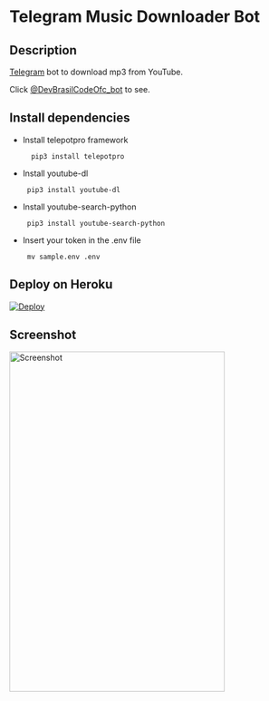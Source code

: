 # Telegram Music Downloader Bot
## Description
<a href="https://telegram.org/">Telegram</a> bot to download mp3 from YouTube.

Click <a href="https://t.me/DevBrasilCodeOfc_bot">@DevBrasilCodeOfc_bot</a> to see.


## Install dependencies

- Install telepotpro framework

        pip3 install telepotpro

 - Install youtube-dl

        pip3 install youtube-dl

 - Install youtube-search-python
 
        pip3 install youtube-search-python

 - Insert your token in the .env file
 
        mv sample.env .env

## Deploy on Heroku

[![Deploy](https://www.herokucdn.com/deploy/button.svg)](https://heroku.com/deploy)


## Screenshot
<img src="https://user-images.githubusercontent.com/58452863/93033272-91392e80-f603-11ea-9aae-8183131cefd1.png" alt="Screenshot" width="380" height="600">
